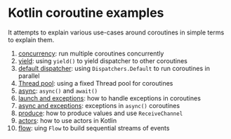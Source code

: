 # Kotlin coroutine examples

It attempts to explain various use-cases around coroutines in simple terms to explain them.

1. [concurrency](src/main/kotlin/concurrency.kt): run multiple coroutines concurrently
1. [yield](src/main/kotlin/yield.kt): using `yield()` to yield dispatcher to other coroutines
1. [default dispatcher](src/main/kotlin/default_dispatcher.kt): using `Dispatchers.Default` to run coroutines in parallel
1. [Thread pool](src/main/kotlin/thread_pool.kt): using a fixed Thread pool for coroutines
1. [async](src/main/kotlin/async.kt): `async()` and `await()`
1. [launch and exceptions](src/main/kotlin/launch_and_exceptions.kt): how to handle exceptions in coroutines
1. [async and exceptions](src/main/kotlin/async_and_exceptions.kt): exceptions in `async()` coroutines
1. [produce](src/main/kotlin/produce.kt): how to produce values and use `ReceiveChannel`
1. [actors](src/main/kotlin/actors.kt): how to use actors in Kotlin
1. [flow](src/main/kotlin/flow.kt): uing `Flow` to build sequential streams of events
